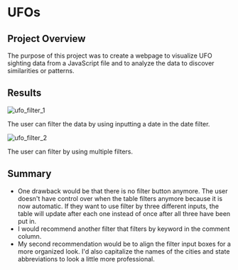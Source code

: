 # UFOs

## Project Overview
The purpose of this project was to create a webpage to visualize UFO sighting data from a JavaScript file and to analyze the data to discover similarities or patterns.

## Results
![ufo_filter_1]("C:\Users\Brandon\Desktop\ufo_filter_1.PNG")

The user can filter the data by using inputting a date in the date filter. 

![ufo_filter_2]("C:\Users\Brandon\Desktop\ufo_filter_2.PNG")

The user can filter by using multiple filters.

## Summary
- One drawback would be that there is no filter button anymore. The user doesn't have control over when the table filters anymore because it is now automatic. If they want to use filter by three different inputs, the table will update after each one instead of once after all three have been put in.
- I would recommend another filter that filters by keyword in the comment column.
- My second recommendation would be to align the filter input boxes for a more organized look. I'd also capitalize the names of the cities and state abbreviations to look a little more professional.
